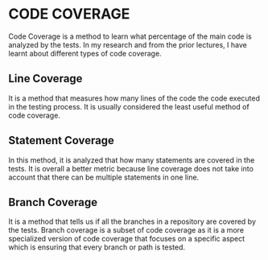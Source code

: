 # CODE COVERAGE
Code Coverage is a method to learn what percentage of the main code is analyzed by the tests. In my research and from the prior lectures, I have learnt about different types of code coverage. 
## Line Coverage 
It is a method that measures how many lines of the code the code executed in the testing process. It is usually considered the least useful method of code coverage. 
## Statement Coverage
In this method, it is analyzed that how many statements are covered in the tests. It is overall a better metric because line coverage does not take into account that there can be multiple statements in one line. 
## Branch Coverage
It is a method that tells us if all the branches in a repository are covered by the tests. Branch coverage is a subset of code coverage as it is a more specialized version of code coverage that focuses on a specific aspect which is ensuring that every branch or path is tested.
